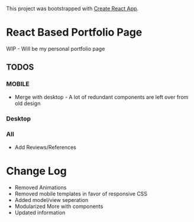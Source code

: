 This project was bootstrapped with [Create React App](https://github.com/facebookincubator/create-react-app).

# React Based Portfolio Page

WIP - Will be my personal portfolio page

## TODOS

### MOBILE
* Merge with desktop - A lot of redundant components are left over from old design  

### Desktop

### All
* Add Reviews/References

# Change Log

* Removed Animations
* Removed mobile templates in favor of responsive CSS
* Added model/view seperation
* Modularized More with components
* Updated information